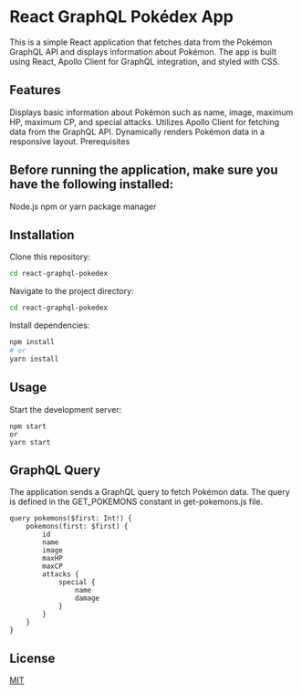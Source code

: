 # React GraphQL Pokédex App
This is a simple React application that fetches data from the Pokémon GraphQL API and displays information about Pokémon. The app is built using React, Apollo Client for GraphQL integration, and styled with CSS.

## Features
Displays basic information about Pokémon such as name, image, maximum HP, maximum CP, and special attacks.
Utilizes Apollo Client for fetching data from the GraphQL API.
Dynamically renders Pokémon data in a responsive layout.
Prerequisites

## Before running the application, make sure you have the following installed:

Node.js
npm or yarn package manager

## Installation

Clone this repository:
```bash
cd react-graphql-pokedex
```

Navigate to the project directory:
```bash
cd react-graphql-pokedex
```
Install dependencies:
```bash
npm install
# or
yarn install
```






## Usage
Start the development server:

```
npm start
or
yarn start
```

## GraphQL Query
The application sends a GraphQL query to fetch Pokémon data. The query is defined in the GET_POKEMONS constant in get-pokemons.js file.

```
query pokemons($first: Int!) {
    pokemons(first: $first) {
        id
        name
        image
        maxHP
        maxCP
        attacks {
            special {
                name
                damage
            }
        }
    }
}

```
## License

[MIT](https://choosealicense.com/licenses/mit/)
